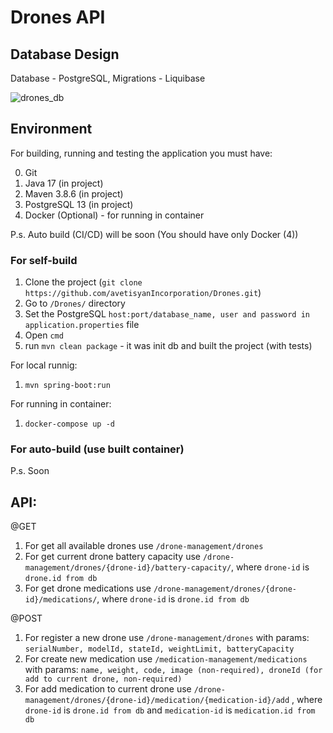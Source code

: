 # Drones API

## Database Design 
Database - PostgreSQL, Migrations - Liquibase

![drones_db](https://user-images.githubusercontent.com/29467133/233858496-c1d3fff9-1e80-4114-9476-affee63b4d32.png)


## Environment
For building, running and testing the application you must have:

0) Git
1) Java 17 (in project)
2) Maven 3.8.6 (in project)
3) PostgreSQL 13 (in project)
4) Docker (Optional) - for running in container

P.s. Auto build (CI/CD) will be soon (You should have only Docker (4))

### For self-build
1) Clone the project (```git clone https://github.com/avetisyanIncorporation/Drones.git```)
2) Go to ```/Drones/``` directory
3) Set the PostgreSQL ```host:port/database_name, user and password in application.properties``` file
4) Open ```cmd```
5) run ```mvn clean package``` - it was init db and built the project (with tests)

For local runnig:
1) ```mvn spring-boot:run```


For running in container:
1) ```docker-compose up -d```

### For auto-build (use built container)
P.s. Soon

## API:

@GET

1) For get all available drones use ```/drone-management/drones```
2) For get current drone battery capacity use ```/drone-management/drones/{drone-id}/battery-capacity/```, where ```drone-id``` is ```drone.id from db```
3) For get drone medications use ```/drone-management/drones/{drone-id}/medications/```, where ```drone-id``` is ```drone.id from db```

@POST

1) For register a new drone use ```/drone-management/drones```
   with params: ```serialNumber, modelId, stateId, weightLimit, batteryCapacity```
2) For create new medication use ```/medication-management/medications```
   with params: ```name, weight, code, image (non-required), droneId (for add to current drone, non-required)```
3) For add medication to current drone use ```/drone-management/drones/{drone-id}/medication/{medication-id}/add```
   , where ```drone-id``` is ```drone.id from db``` and ```medication-id``` is ```medication.id from db```
  
